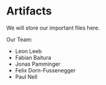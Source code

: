 # Artifacts

We will store our important files here.

Our Team:

-   Leon Leeb
-   Fabian Baitura
-   Jonas Pamminger
-   Felix Dorn-Fussenegger
-   Paul Nell
